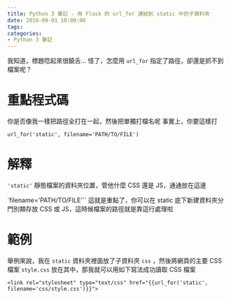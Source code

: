 ```yaml
---
title: Python 3 筆記 - 用 Flask 的 url_for 連結到 static 中的子資料夾
date: 2018-09-01 10:00:00
tags:
categories:
- Python 3 筆記
---
```

我知道，標題唸起來很饒舌...
怪了，怎麼用 `url_for` 指定了路徑，卻還是抓不到檔案呢？
<!--more-->
#  重點程式碼
你是否像我一樣把路徑全打在一起，然後把單獨打檔名呢
事實上，你要這樣打
```
url_for('static', filename='PATH/TO/FILE')
```
# 解釋
`'static'`
靜態檔案的資料夾位置，管他什麼 CSS 還是 JS，通通放在這邊

`filename='PATH/TO/FILE'``
這就是重點了，你可以在 static 底下新建資料夾分門別類存放 CSS 或 JS，這時候檔案的路徑就是靠這行處理啦

# 範例
舉例來說，我在 `static` 資料夾裡面放了子資料夾 `css` ，然後將網頁的主要 CSS 檔案 `style.css` 放在其中，那我就可以用如下寫法成功讀取 CSS 檔案
```
<link rel="stylesheet" type="text/css" href="{{url_for('static', filename='css/style.css')}}">
```
